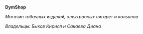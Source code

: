 **DymShop**

*Магазин табачных изделий, электронных сигарет и кальянов*

*Владельцы: Быков Кирилл и Сакаева Диана*
